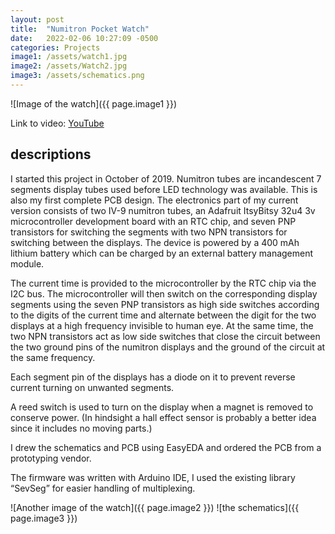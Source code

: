 ```yaml
---
layout: post
title:  "Numitron Pocket Watch"
date:   2022-02-06 10:27:09 -0500
categories: Projects
image1: /assets/watch1.jpg
image2: /assets/Watch2.jpg
image3: /assets/schematics.png
---
```

![Image of the watch]({{ page.image1 }})

Link to video: [YouTube](https://youtu.be/2LIIfYBfglk)

## descriptions
I started this project in October of 2019. Numitron tubes are incandescent 7 segments display tubes used before LED technology was available. This is also my first complete PCB design. The electronics part of my current version consists of two IV-9 numitron tubes, an Adafruit ItsyBitsy 32u4 3v microcontroller development board with an RTC chip, and seven PNP transistors for switching the segments with two NPN transistors for switching between the displays. The device is powered by a 400 mAh lithium battery which can be charged by an external battery management module. 

The current time is provided to the microcontroller by the RTC chip via the I2C bus. The microcontroller will then switch on the corresponding display segments using the seven PNP transistors as high side switches according to the digits of the current time and alternate between the digit for the two displays at a high frequency invisible to human eye. At the same time, the two NPN transistors act as low side switches that close the circuit between the two ground pins of the numitron displays and the ground of the circuit at the same frequency.

Each segment pin of the displays has a diode on it to prevent reverse current turning on unwanted segments.

A reed switch is used to turn on the display when a magnet is removed to conserve power. (In hindsight a hall effect sensor is probably a better idea since it includes no moving parts.)

I drew the schematics and PCB using EasyEDA and ordered the PCB from a prototyping vendor.

The firmware was written with Arduino IDE, I used the existing library “SevSeg” for easier handling of multiplexing.

    
![Another image of the watch]({{ page.image2 }})
![the schematics]({{ page.image3 }})


